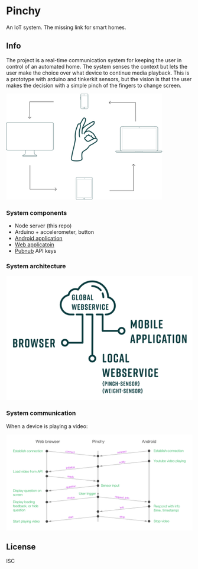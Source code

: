 # Pinchy
An IoT system. The missing link for smart homes.

## Info

The project is a real-time communication system for keeping the user in control of an automated home. The system senses the context but lets the user make the choice over what device to continue media playback. This is a prototype with arduino and tinkerkit sensors, but the vision is that the user makes the decision with a simple pinch of the fingers to change screen.

![alt text][interface]

[interface]: https://github.com/ljungren/pinchy/blob/master/doc/interface_small.png "Interface"

### System components

* Node server (this repo)
* Arduino + accelerometer, button
* [Android application](https://github.com/wahjlen/pinchy-android)
* [Web applicatoin](https://github.com/ljungren/pinchy-web)
* [Pubnub](https://www.pubnub.com/) API keys

### System architecture
 
![alt text][structure]

[structure]: https://github.com/ljungren/pinchy/blob/master/doc/structure_small.png "System structure"

### System communication

When a device is playing a video:
 
![alt text][communication]

[communication]: https://github.com/ljungren/pinchy/blob/master/doc/communication.png "System communication"

## License
ISC

